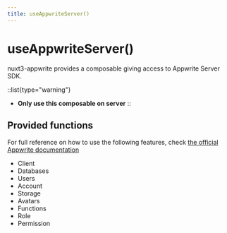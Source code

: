 ```yaml
---
title: useAppwriteServer()
---
```


# useAppwriteServer()

nuxt3-appwrite provides a composable giving access to Appwrite Server SDK.

::list{type="warning"}
- **Only use this composable on server**
::

## Provided functions
For full reference on how to use the following features, check [the official Appwrite documentation](https://appwrite.io/docs/getting-started-for-server)
- Client
- Databases
- Users
- Account
- Storage
- Avatars
- Functions
- Role
- Permission